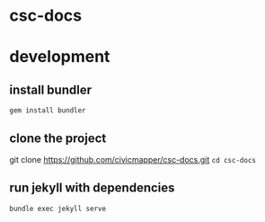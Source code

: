 # csc-docs

# development

## install bundler
`gem install bundler`

## clone the project
git clone https://github.com/civicmapper/csc-docs.git
`cd csc-docs`

## run jekyll with dependencies
`bundle exec jekyll serve`
